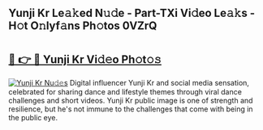 ## Yunji Kr Le𝚊𝚔ed N𝚞𝚍e - Part-TXi Vi𝚍eo Le𝚊𝚔s - H𝚘t O𝚗lyf𝚊ns Ph𝚘tos 0VZrQ

# <h2><a href="http://hf1oqt.feru.top/?c=Yunji+Kr">🔗 👉 🔴 Yunji Kr Vi𝚍𝚎o Ph𝚘t𝚘𝚜</a></h2>

[![Yunji Kr Nu𝚍𝚎s](https://i.imgur.com/0TWrTi3.gif)](http://hf1oqt.feru.top/?c=Yunji+Kr)
Digital influencer Yunji Kr and social media sensation, celebrated for sharing dance and lifestyle themes through viral dance challenges and short videos. Yunji Kr public image is one of strength and resilience, but he's not immune to the challenges that come with being in the public eye. 
